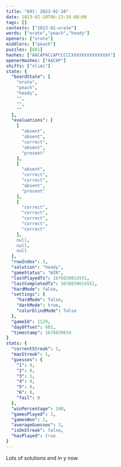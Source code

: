 ```yaml
---
title: "601: 2023-02-10"
date: 2023-02-10T06:23:34-08:00
tags: []
contests: ["2023-02-orate"]
words: ["orate","peach","heady"]
openers: ["orate"]
middlers: ["peach"]
puzzles: [601]
hashes: ["AACAPACCAPCCCCCXXXXXXXXXXXXXXX"]
openerHashes: ["AACAP"]
shifts: ["nlimi"]
state: {
  "boardState": [
    "orate",
    "peach",
    "heady",
    "",
    "",
    ""
  ],
  "evaluations": [
    [
      "absent",
      "absent",
      "correct",
      "absent",
      "present"
    ],
    [
      "absent",
      "correct",
      "correct",
      "absent",
      "present"
    ],
    [
      "correct",
      "correct",
      "correct",
      "correct",
      "correct"
    ],
    null,
    null,
    null
  ],
  "rowIndex": 3,
  "solution": "heady",
  "gameStatus": "WIN",
  "lastPlayedTs": 1676039014551,
  "lastCompletedTs": 1676039014551,
  "hardMode": false,
  "settings": {
    "hardMode": false,
    "darkMode": true,
    "colorblindMode": false
  },
  "gameId": 1129,
  "dayOffset": 601,
  "timestamp": 1676039014
}
stats: {
  "currentStreak": 1,
  "maxStreak": 1,
  "guesses": {
    "1": 0,
    "2": 0,
    "3": 1,
    "4": 0,
    "5": 0,
    "6": 0,
    "fail": 0
  },
  "winPercentage": 100,
  "gamesPlayed": 1,
  "gamesWon": 1,
  "averageGuesses": 3,
  "isOnStreak": false,
  "hasPlayed": true
}
---
```

<!-- more -->
Lots of solutions end in y now
